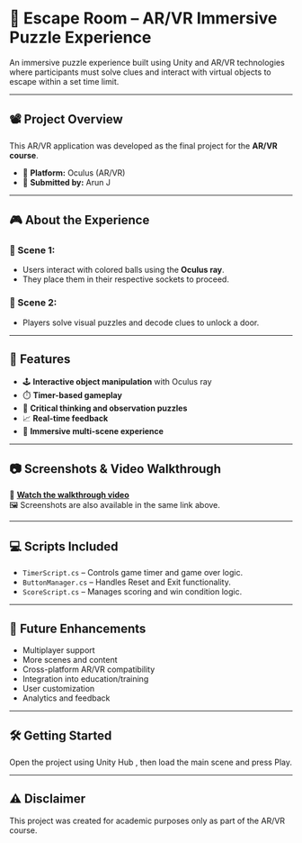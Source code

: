 # 🧩 Escape Room – AR/VR Immersive Puzzle Experience

An immersive puzzle experience built using Unity and AR/VR technologies where participants must solve clues and interact with virtual objects to escape within a set time limit.

---

## 📽️ Project Overview

This AR/VR application was developed as the final project for the **AR/VR course**.

- 👾 **Platform:** Oculus (AR/VR)
- 📅 **Submitted by:** Arun J 

---

## 🎮 About the Experience

### 🔹 Scene 1:
- Users interact with colored balls using the **Oculus ray**.
- They place them in their respective sockets to proceed.

### 🔹 Scene 2:
- Players solve visual puzzles and decode clues to unlock a door.

---

## 🚀 Features

- 🕹️ **Interactive object manipulation** with Oculus ray
- ⏱️ **Timer-based gameplay**
- 🧠 **Critical thinking and observation puzzles**
- 📈 **Real-time feedback**
- 🧩 **Immersive multi-scene experience**

---

## 📷 Screenshots & Video Walkthrough

🔗 **[Watch the walkthrough video](https://docs.google.com/forms/d/e/1FAIpQLSdEth9PcYxg3yq-RqMMOCuE4iVyqx2PPxPvKXiYlsQet4mljA/viewform)**  
🖼️ Screenshots are also available in the same link above.

---

## 💻 Scripts Included

- `TimerScript.cs` – Controls game timer and game over logic.
- `ButtonManager.cs` – Handles Reset and Exit functionality.
- `ScoreScript.cs` – Manages scoring and win condition logic.

---

## 🧭 Future Enhancements

- Multiplayer support
- More scenes and content
- Cross-platform AR/VR compatibility
- Integration into education/training
- User customization
- Analytics and feedback

---
## 🛠️ Getting Started
Open the project using Unity Hub , then load the main scene and press Play.

---
## ⚠️ Disclaimer
This project was created for academic purposes only as part of the AR/VR course.
